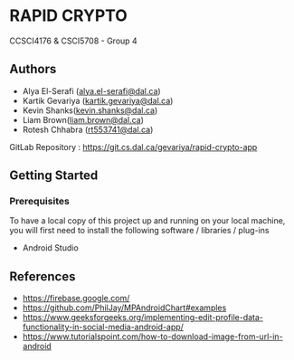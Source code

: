 # RAPID CRYPTO
CCSCI4176 & CSCI5708 - Group 4

## Authors

* Alya El-Serafi (alya.el-serafi@dal.ca)
* Kartik Gevariya (kartik.gevariya@dal.ca)
* Kevin Shanks(kevin.shanks@dal.ca)
* Liam Brown(liam.brown@dal.ca)
* Rotesh Chhabra (rt553741@dal.ca) 

GitLab Repository : https://git.cs.dal.ca/gevariya/rapid-crypto-app

## Getting Started

### Prerequisites

To have a local copy of this project up and running on your local machine, you will first need to install the following software / libraries / plug-ins

- Android Studio

## References

- https://firebase.google.com/
- https://github.com/PhilJay/MPAndroidChart#examples
- https://www.geeksforgeeks.org/implementing-edit-profile-data-functionality-in-social-media-android-app/
- https://www.tutorialspoint.com/how-to-download-image-from-url-in-android


